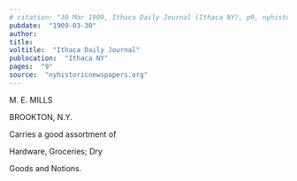 ```yaml
---
# citation: "30 Mar 1909, Ithaca Daily Journal (Ithaca NY), p9, nyhistoricnewspapers.org."
pubdate:  "1909-03-30"
author: 
title: 
voltitle:  "Ithaca Daily Journal"
publocation:  "Ithaca NY"
pages:  "9"
source:  "nyhistoricnewspapers.org"
---
```


M. E. MILLS

BROOKTON, N.Y.

Carries a good assortment of

Hardware, Groceries; Dry

Goods and Notions.  


